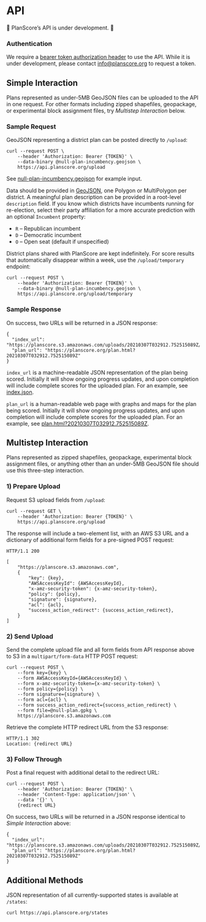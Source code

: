 API
===

🚧 PlanScore’s API is under development. 🚧

### Authentication

We require a [bearer token authorization header](https://tools.ietf.org/html/rfc6750)
to use the API. While it is under development, please contact
[info@planscore.org](mailto:info@planscore.org) to request a token.

Simple Interaction
---

Plans represented as under-5MB GeoJSON files can be uploaded to the API in one
request. For other formats including zipped shapefiles, geopackage, or experimental
block assignment files, try *Multistep Interaction* below.

### Sample Request

GeoJSON representing a district plan can be posted directly to `/upload`:

    curl --request POST \
        --header 'Authorization: Bearer {TOKEN}' \
        --data-binary @null-plan-incumbency.geojson \
        https://api.planscore.org/upload

See [null-plan-incumbency.geojson](planscore/tests/data/null-plan-incumbency.geojson)
for example input.

Data should be provided in [GeoJSON](https://geojson.org), one Polygon or
MultiPolygon per district. A meaningful plan description can be provided in a
root-level `description` field. If you know which districts have incumbents
running for re-election, select their party affiliation for a more accurate
prediction with an optional `Incumbent` property:

- `R` – Republican incumbent
- `D` – Democratic incumbent
- `O` – Open seat (default if unspecified)

District plans shared with PlanScore are kept indefinitely. For score results
that automatically disappear within a week, use the `/upload/temporary` endpoint:

    curl --request POST \
        --header 'Authorization: Bearer {TOKEN}' \
        --data-binary @null-plan-incumbency.geojson \
        https://api.planscore.org/upload/temporary

### Sample Response

On success, two URLs will be returned in a JSON response:

    {
      "index_url": "https://planscore.s3.amazonaws.com/uploads/20210307T032912.752515089Z/index.json",
      "plan_url": "https://planscore.org/plan.html?20210307T032912.752515089Z"
    }

`index_url` is a machine-readable JSON representation of the plan being scored.
Initially it will show ongoing progress updates, and upon completion will
include complete scores for the uploaded plan. For an example, see
[index.json](https://planscore.s3.amazonaws.com/uploads/20210307T032912.752515089Z/index.json).

`plan_url` is a human-readable web page with graphs and maps for the plan being
scored. Initially it will show ongoing progress updates, and upon completion
will include complete scores for the uploaded plan. For an example, see
[plan.html?20210307T032912.752515089Z](https://planscore.org/plan.html?20210307T032912.752515089Z).

Multistep Interaction
---

Plans represented as zipped shapefiles, geopackage, experimental block
assignment files, or anything other than an under-5MB GeoJSON file should use
this three-step interaction.

### 1) Prepare Upload

Request S3 upload fields from `/upload`:

    curl --request GET \
        --header 'Authorization: Bearer {TOKEN}' \
        https://api.planscore.org/upload

The response will include a two-element list, with an AWS S3 URL and
a dictionary of additional form fields for a pre-signed POST request:

    HTTP/1.1 200
    
    [
        "https://planscore.s3.amazonaws.com",
        {
            "key": {key},
            "AWSAccessKeyId": {AWSAccessKeyId},
            "x-amz-security-token": {x-amz-security-token},
            "policy": {policy},
            "signature": {signature},
            "acl": {acl},
            "success_action_redirect": {success_action_redirect},
        }
    ]

### 2) Send Upload

Send the complete upload file and all form fields from API response above to S3
in a `multipart/form-data` HTTP POST request:

    curl --request POST \
        --form key={key} \
        --form AWSAccessKeyId={AWSAccessKeyId} \
        --form x-amz-security-token={x-amz-security-token} \
        --form policy={policy} \
        --form signature={signature} \
        --form acl={acl} \
        --form success_action_redirect={success_action_redirect} \
        --form file=@null-plan.gpkg \
        https://planscore.s3.amazonaws.com

Retrieve the complete HTTP redirect URL from the S3 response:

    HTTP/1.1 302
    Location: {redirect URL}

### 3) Follow Through

Post a final request with additional detail to the redirect URL:

    curl --request POST \
        --header 'Authorization: Bearer {TOKEN}' \
        --header 'Content-Type: application/json' \
        --data '{}' \
        {redirect URL}

On success, two URLs will be returned in a JSON response identical to _Simple Interaction_ above:

    {
      "index_url": "https://planscore.s3.amazonaws.com/uploads/20210307T032912.752515089Z/index.json",
      "plan_url": "https://planscore.org/plan.html?20210307T032912.752515089Z"
    }

Additional Methods
---

JSON representation of all currently-supported states is available at `/states`:

    curl https://api.planscore.org/states

